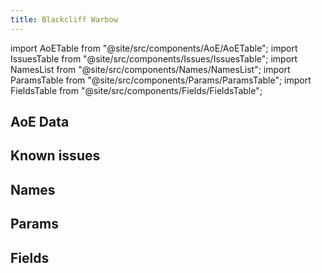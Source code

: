 ```yaml
---
title: Blackcliff Warbow
---
```


import AoETable from "@site/src/components/AoE/AoETable";
import IssuesTable from "@site/src/components/Issues/IssuesTable";
import NamesList from "@site/src/components/Names/NamesList";
import ParamsTable from "@site/src/components/Params/ParamsTable";
import FieldsTable from "@site/src/components/Fields/FieldsTable";

## AoE Data

<AoETable item_key="blackcliffwarbow" data_src="weapon" />

## Known issues

<IssuesTable item_key="blackcliffwarbow" data_src="weapon" />

## Names

<NamesList item_key="blackcliffwarbow" data_src="weapon" />

## Params

<ParamsTable item_key="blackcliffwarbow" data_src="weapon" />

## Fields

<FieldsTable item_key="blackcliffwarbow" data_src="weapon" />
